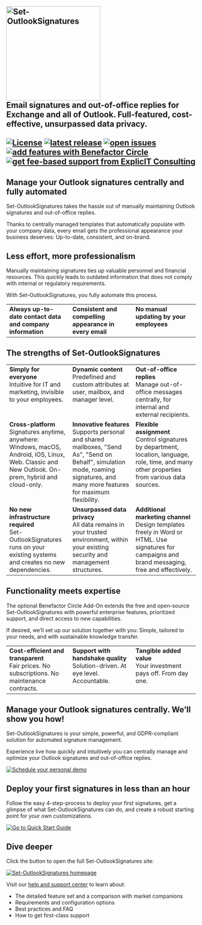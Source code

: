 <!-- omit in toc -->
## **<a href="https://set-outlooksignatures.com" target="_blank"><img src="/src_Set-OutlookSignatures/logo/Set-OutlookSignatures%20Logo.png" width="250px" title="Set-OutlookSignatures" alt="Set-OutlookSignatures"></a>**<br>Email signatures and out-of-office replies for Exchange and all of Outlook. Full-featured, cost-effective, unsurpassed data privacy.<br><br><a href="https://set-outlooksignatures.com" target="_blank"><img src="https://img.shields.io/github/license/Set-OutlookSignatures/Set-OutlookSignatures?labelColor=black&color=informational" alt="License"></a><!--XXXRemoveWhenBuildingXXX<a href="https://github.com/Set-OutlookSignatures/Set-OutlookSignatures/releases" target="_blank"><img src="https://img.shields.io/badge/this%20release-XXXVersionStringXXX-informational?labelColor=black" alt="this release"></a> XXXRemoveWhenBuildingXXX--> <a href="https://github.com/Set-OutlookSignatures/Set-OutlookSignatures/releases" target="_blank"><img src="https://img.shields.io/github/v/tag/Set-OutlookSignatures/Set-OutlookSignatures?display_name=tag&include_prereleases&sort=semver&label=latest%20release&color=informational&labelColor=black" alt="latest release" data-external="1"></a> <a href="https://github.com/Set-OutlookSignatures/Set-OutlookSignatures/issues" target="_blank"><img src="https://img.shields.io/github/issues/Set-OutlookSignatures/Set-OutlookSignatures?labelColor=black" alt="open issues" data-external="1"></a> <a href="https://set-outlooksignatures.com/benefactorcircle" target="_blank"><img src="https://img.shields.io/badge/add%20features-Benefactor%20Circle%20add--on-gold?labelColor=black" alt="add features with Benefactor Circle"></a> <a href="https://set-outlooksignatures.com/support" target="_blank"><img src="https://img.shields.io/badge/fee--based%20support-ExplicIT%20Consulting-lawngreen?labelColor=black" alt="get fee-based support from ExplicIT Consulting"></a>


<h2>Manage your Outlook signatures centrally and fully automated</h2>
<p>Set-OutlookSignatures takes the hassle out of manually maintaining Outlook signatures and out-of-office replies.</p>
<p>Thanks to centrally managed templates that automatically populate with your company data, every email gets the professional appearance your business deserves: Up-to-date, consistent, and on-brand.</p>


<h2>Less effort, more professionalism</h2>
<p>Manually maintaining signatures ties up valuable personnel and financial resources. This quickly leads to outdated information that does not comply with internal or regulatory requirements.</p>

<p>With Set-OutlookSignatures, you fully automate this process.</p>

<table>
  <tr>
    <td valign="top" width="33%"><b>Always up-to-date contact data and company information</b></td>
    <td valign="top" width="33%"><b>Consistent and compelling appearance in every email</b></td>
    <td valign="top" width="33%"><b>No manual updating by your employees</b></td>
  </tr>
</table>


<h2>The strengths of Set-OutlookSignatures</h2>

<table>
  <tr>
    <td valign="top" width="33%"><b>Simply for everyone</b><br>Intuitive for IT and marketing, invisible to your employees.</td>
    <td valign="top" width="33%"><b>Dynamic content</b><br>Predefined and custom attributes at user, mailbox, and manager level.</td>
    <td valign="top" width="33%"><b>Out-of-office replies</b><br>Manage out-of-office messages centrally, for internal and external recipients.</td>
  </tr>
  <tr>
    <td valign="top" width="33%"><b>Cross-platform</b><br>Signatures anytime, anywhere: Windows, macOS, Android, iOS, Linux, Web. Classic and New Outlook. On-prem, hybrid and cloud-only.</td>
    <td valign="top" width="33%"><b>Innovative features</b><br>Supports personal and shared mailboxes, "Send As", "Send on Behalf", simulation mode, roaming signatures, and many more features for maximum flexibility.</td>
    <td valign="top" width="33%"><b>Flexible assignment</b><br>Control signatures by department, location, language, role, time, and many other properties from various data sources.</td>
  </tr>
  <tr>
    <td valign="top" width="33%"><b>No new infrastructure required</b><br>Set-OutlookSignatures runs on your existing systems and creates no new dependencies.</td>
    <td valign="top" width="33%"><b>Unsurpassed data privacy</b><br>All data remains in your trusted environment, within your existing security and management structures.</td>
    <td valign="top" width="33%"><b>Additional marketing channel</b><br>Design templates freely in Word or HTML. Use signatures for campaigns and brand messaging, free and effectively.</td>
  </tr>
</table>



<h2>Functionality meets expertise</h2>
<p>The optional Benefactor Circle Add-On extends the free and open-source Set-OutlookSignatures with powerful enterprise features, prioritized support, and direct access to new capabilities.<p>

<p>If desired, we’ll set up our solution together with you: Simple, tailored to your needs, and with sustainable knowledge transfer.<p>

<table>
  <tr>
    <td valign="top" width="33%"><b>Cost-efficient and transparent</b><br>Fair prices. No subscriptions. No maintenance contracts.</td>
    <td valign="top" width="33%"><b>Support with handshake quality</b><br>Solution-driven. At eye level. Accountable.</td>
    <td valign="top" width="33%"><b>Tangible added value</b><br>Your investment pays off. From day one.</td>
  </tr>
</table>


<h2>Manage your Outlook signatures centrally. We’ll show you how!</h2>
<p>Set-OutlookSignatures is your simple, powerful, and GDPR-compliant solution for automated signature management.<p>

<p>Experience live how quickly and intuitively you can centrally manage and optimize your Outlook signatures and out-of-office replies.<p>

<p><a href="https://demo.set-outlooksignatures.com" target="_blank"><img src="https://img.shields.io/badge/Schedule%20your-personal%20demo-gold?labelColor=black" alt="Schedule your personal demo"></a></p>


<h2>Deploy your first signatures in less than an hour</h2>
<p>Follow the easy 4-step-process to deploy your first signatures, get a glimpse of what Set-OutlookSignatures can do, and create a robust starting point for your own customizations.<p>

<p><a href="https://set-outlooksignatures.com/quickstart" target="_blank"><img src="https://img.shields.io/badge/Go%20to-Quick%20Start%20Guide-lawngreen?labelColor=black" alt="Go to Quick Start Guide"></a></p>

<h2>Dive deeper</h2>
<p>Click the button to open the full Set-OutlookSignatures site:</p>

<p><a href="https://set-outlooksignatures.com" target="_blank"><img src="https://img.shields.io/badge/Set--OutlookSignatures-homepage-lawngreen?labelColor=black" alt="Set-OutlookSignatures homepage"></a></p>

<p>Visit our <a href="https://set-outlooksignatures.com/help">help and support center</a> to learn about:<p>
<ul>
  <li>The detailed feature set and a comparison with market companions</li>
  <li>Requirements and configuration options</li>
  <li>Best practices and FAQ</li>
  <li>How to get first-class support</li>
</ul>

